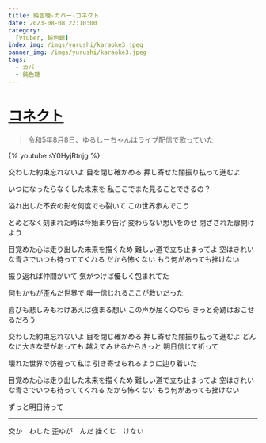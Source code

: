 ```yaml
---
title: 鈍色聴-カバー-コネクト
date: 2023-08-08 22:10:00
category:
  [Vtuber, 鈍色聴]
index_img: /imgs/yurushi/karaoke3.jpeg
banner_img: /imgs/yurushi/karaoke3.jpeg
tags:
  - カバー
  - 鈍色聴
---
```


<script src='/js/diy/resize-ifram.js'></script>

# [コネクト](https://www.youtube.com/watch?v=4_1hc1hxqbI&t=0s)

> 令和5年8月8日、ゆるしーちゃんはライブ配信で歌っていた

{% youtube sY0HyjRtnjg %}

交わした約束忘れないよ
目を閉じ確かめる
押し寄せた闇振り払って進むよ

いつになったらなくした未来を
私ここでまた見ることできるの？

溢れ出した不安の影を何度でも裂いて
この世界歩んでこう

とめどなく刻まれた時は今始まり告げ
変わらない思いをのせ
閉ざされた扉開けよう

目覚めた心は走り出した未来を描くため
難しい道で立ち止まってよ
空はきれいな青さでいつも待っててくれる
だから怖くない
もう何があっても挫けない

振り返れば仲間がいて
気がつけば優しく包まれてた

何もかもが歪んだ世界で
唯一信じれるここが救いだった

喜びも悲しみもわけあえば強まる想い
この声が届くのなら
きっと奇跡はおこせるだろう

交わした約束忘れないよ
目を閉じ確かめる
押し寄せた闇振り払って進むよ
どんなに大きな壁があっても
越えてみせるからきっと
明日信じて祈って

壊れた世界で彷徨って私は
引き寄せられるように辿り着いた

目覚めた心は走り出した未来を描くため
難しい道で立ち止まってよ
空はきれいな青さでいつも待っててくれる
だから怖くない
もう何があっても挫けない

ずっと明日待って

- - -

交か　わした
歪ゆが　んだ
挫くじ　けない
